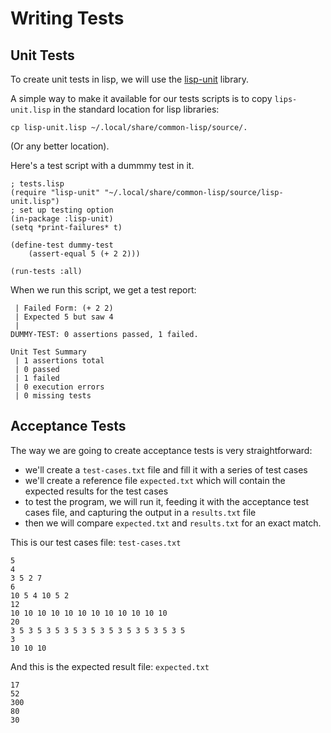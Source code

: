 # Writing Tests

## Unit Tests
To create unit tests in lisp, we will use the [lisp-unit](https://github.com/OdonataResearchLLC/lisp-unit) library.

A simple way to make it available for our tests scripts is to copy `lips-unit.lisp` in the standard location for lisp libraries:
```
cp lisp-unit.lisp ~/.local/share/common-lisp/source/.
```

(Or any better location).

Here's a test script with a dummmy test in it.
```
; tests.lisp
(require "lisp-unit" "~/.local/share/common-lisp/source/lisp-unit.lisp")
; set up testing option
(in-package :lisp-unit)
(setq *print-failures* t)

(define-test dummy-test
    (assert-equal 5 (+ 2 2)))

(run-tests :all)
```
When we run this script, we get a test report:
```
 | Failed Form: (+ 2 2)
 | Expected 5 but saw 4
 |
DUMMY-TEST: 0 assertions passed, 1 failed.

Unit Test Summary
 | 1 assertions total
 | 0 passed
 | 1 failed
 | 0 execution errors
 | 0 missing tests
```
## Acceptance Tests
The way we are going to create acceptance tests is very straightforward:
- we'll create a `test-cases.txt` file and fill it with a series of test cases
- we'll create a reference file `expected.txt` which will contain the expected results for the test cases
- to test the program, we will run it, feeding it with the acceptance test cases file, and capturing the output in a `results.txt` file
- then we will compare `expected.txt` and `results.txt` for an exact match.

This is our test cases file: `test-cases.txt`

```
5
4
3 5 2 7
6
10 5 4 10 5 2
12
10 10 10 10 10 10 10 10 10 10 10 10
20
3 5 3 5 3 5 3 5 3 5 3 5 3 5 3 5 3 5 3 5
3
10 10 10
```
And this is the expected result file: `expected.txt`
```
17
52
300
80
30
```

